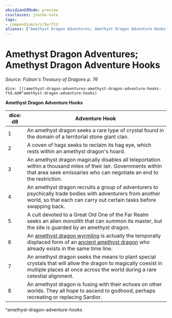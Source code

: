 ```yaml
---
obsidianUIMode: preview
cssclasses: json5e-note
tags:
- compendium/src/5e/ftd
aliases: ["Amethyst Dragon Adventures; Amethyst Dragon Adventure Hooks"]
---
```

# Amethyst Dragon Adventures; Amethyst Dragon Adventure Hooks
*Source: Fizban's Treasury of Dragons p. 76* 

`dice: [](amethyst-dragon-adventures-amethyst-dragon-adventure-hooks-ftd.md#^amethyst-dragon-adventure-hooks)`

**Amethyst Dragon Adventure Hooks**

| dice: d8 | Adventure Hook |
|----------|----------------|
| 1 | An amethyst dragon seeks a rare type of crystal found in the domain of a territorial stone giant clan. |
| 2 | A coven of hags seeks to reclaim its hag eye, which rests within an amethyst dragon's hoard. |
| 3 | An amethyst dragon magically disables all teleportation within a thousand miles of their lair. Governments within that area seek emissaries who can negotiate an end to the restriction. |
| 4 | An amethyst dragon recruits a group of adventurers to psychically trade bodies with adventurers from another world, so that each can carry out certain tasks before swapping back. |
| 5 | A cult devoted to a Great Old One of the Far Realm seeks an alien monolith that can summon its master, but the site is guarded by an amethyst dragon. |
| 6 | An [amethyst dragon wyrmling](/2-Mechanics/CLI/bestiary/dragon/amethyst-dragon-wyrmling-ftd.md) is actually the temporally displaced form of an [ancient amethyst dragon](/2-Mechanics/CLI/bestiary/dragon/ancient-amethyst-dragon-ftd.md) who already exists in the same time line. |
| 7 | An amethyst dragon seeks the means to plant special crystals that will allow the dragon to magically coexist in multiple places at once across the world during a rare celestial alignment. |
| 8 | An amethyst dragon is fusing with their echoes on other worlds. They all hope to ascend to godhood, perhaps recreating or replacing Sardior. |
^amethyst-dragon-adventure-hooks